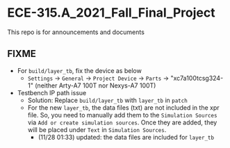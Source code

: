 # ECE-315.A_2021_Fall_Final_Project

This repo is for announcements and documents

## FIXME
- For `build/layer_tb`, fix the device as below
  - `Settings` -> `General` -> `Project Device` -> `Parts` -> "xc7a100tcsg324-1" (neither Arty-A7 100T nor Nexys-A7 100T)
- Testbench IP path issue
  - Solution: Replace `build/layer_tb` with `layer_tb` in `patch`
  - For the new `layer_tb`, the data files (txt) are not included in the xpr file. So, you need to manually add them to the `Simulation Sources` via `Add or create simulation sources`. Once they are added, they will be placed under `Text` in `Simulation Sources`.
    - (11/28 01:33) updated: the data files are included for `layer_tb`
